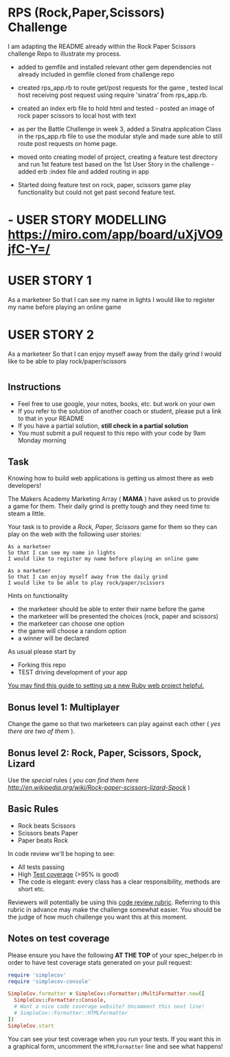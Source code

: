 # RPS (Rock,Paper,Scissors) Challenge

I am adapting the README already within the Rock Paper Scissors challenge Repo to illustrate my process.

- added to gemfile and installed relevant other gem dependencies not already included in gemfile cloned from challenge repo

- created rps_app.rb to route get/post requests for the game , tested local host receiving post request using require 'sinatra' from rps_app.rb.

- created an index erb file to hold html and tested - posted an image of rock paper scissors to local host with text

- as per the Battle Challenge in week 3, added a Sinatra application Class in the rps_app.rb file to use the modular style and made sure able to still route post requests on home page.

- moved onto creating model of project, creating a feature test directory and run 1st feature test based on the 1st User Story in the challenge - added erb :index file and added routing in app

- Started doing feature test on rock, paper, scissors game play functionality but could not get past second feature test.


# - USER STORY MODELLING https://miro.com/app/board/uXjVO9jfC-Y=/

# USER STORY 1
As a marketeer
So that I can see my name in lights
I would like to register my name before playing an online game

# USER STORY 2
As a marketeer
So that I can enjoy myself away from the daily grind
I would like to be able to play rock/paper/scissors


# 

Instructions
-------

* Feel free to use google, your notes, books, etc. but work on your own
* If you refer to the solution of another coach or student, please put a link to that in your README
* If you have a partial solution, **still check in a partial solution**
* You must submit a pull request to this repo with your code by 9am Monday morning

Task
----

Knowing how to build web applications is getting us almost there as web developers!

The Makers Academy Marketing Array ( **MAMA** ) have asked us to provide a game for them. Their daily grind is pretty tough and they need time to steam a little.

Your task is to provide a _Rock, Paper, Scissors_ game for them so they can play on the web with the following user stories:

```
As a marketeer
So that I can see my name in lights
I would like to register my name before playing an online game

As a marketeer
So that I can enjoy myself away from the daily grind
I would like to be able to play rock/paper/scissors
```

Hints on functionality

- the marketeer should be able to enter their name before the game
- the marketeer will be presented the choices (rock, paper and scissors)
- the marketeer can choose one option
- the game will choose a random option
- a winner will be declared


As usual please start by

* Forking this repo
* TEST driving development of your app

[You may find this guide to setting up a new Ruby web project helpful.](https://github.com/makersacademy/course/blob/main/pills/ruby_web_project_setup_list.md)

## Bonus level 1: Multiplayer

Change the game so that two marketeers can play against each other ( _yes there are two of them_ ).

## Bonus level 2: Rock, Paper, Scissors, Spock, Lizard

Use the _special_ rules ( _you can find them here http://en.wikipedia.org/wiki/Rock-paper-scissors-lizard-Spock_ )

## Basic Rules

- Rock beats Scissors
- Scissors beats Paper
- Paper beats Rock

In code review we'll be hoping to see:

* All tests passing
* High [Test coverage](https://github.com/makersacademy/course/blob/main/pills/test_coverage.md) (>95% is good)
* The code is elegant: every class has a clear responsibility, methods are short etc.

Reviewers will potentially be using this [code review rubric](docs/review.md).  Referring to this rubric in advance may make the challenge somewhat easier.  You should be the judge of how much challenge you want this at this moment.

Notes on test coverage
----------------------

Please ensure you have the following **AT THE TOP** of your spec_helper.rb in order to have test coverage stats generated
on your pull request:

```ruby
require 'simplecov'
require 'simplecov-console'

SimpleCov.formatter = SimpleCov::Formatter::MultiFormatter.new([
  SimpleCov::Formatter::Console,
  # Want a nice code coverage website? Uncomment this next line!
  # SimpleCov::Formatter::HTMLFormatter
])
SimpleCov.start
```

You can see your test coverage when you run your tests. If you want this in a graphical form, uncomment the `HTMLFormatter` line and see what happens!
